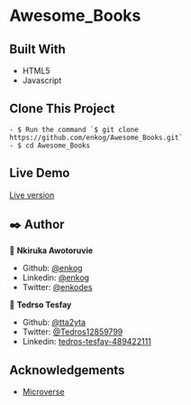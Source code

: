 # Awesome_Books

## Built With

- HTML5
- Javascript

## Clone This Project

```
- $ Run the command `$ git clone https://github.com/enkog/Awesome_Books.git`
- $ cd Awesome_Books
```

## Live Demo

<a href="https://rawcdn.githack.com/enkog/Awesome_Books/312cf8fe2bd27643d8c44d562d4fb72d8136ea7d/index.html">Live version</a>

## ✒️ Author <a name = "author"></a>

👤 **Nkiruka Awotoruvie**

- Github: [@enkog](https://github.com/enkog)
- Linkedin: [@enkog](https://www.linkedin.com/in/enkog/)
- Twitter: [@enkodes](https://twitter.com/enkodes)

👤 **Tedrso Tesfay**

- Github: [@tta2yta](https://github.com/tta2yta)
- Twitter: [@Tedros12859799](https://twitter.com/Tedros12859799)
- Linkedin: [tedros-tesfay-489422111](https://www.linkedin.com/in/tedros-tesfay-489422111/)

## Acknowledgements

- [Microverse](https://www.microverse.org/)
